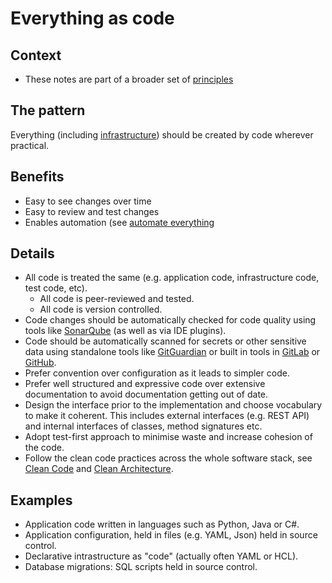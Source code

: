 # Everything as code

## Context

* These notes are part of a broader set of [principles](../principles.md)

## The pattern

Everything (including [infrastructure](../practices/cloud-services.md)) should be created by code wherever practical.

## Benefits

* Easy to see changes over time
* Easy to review and test changes
* Enables automation (see [automate everything](automate-everything.md)

## Details

* All code is treated the same (e.g. application code, infrastructure code, test code, etc).
  * All code is peer-reviewed and tested.
  * All code is version controlled.
* Code changes should be automatically checked for code quality using tools like [SonarQube](https://www.sonarqube.org) (as well as via IDE plugins).
* Code should be automatically scanned for secrets or other sensitive data using standalone tools like [GitGuardian](https://www.gitguardian.com/) or built in tools in [GitLab](https://docs.gitlab.com/ee/user/application_security/secret_detection/) or [GitHub](https://docs.github.com/en/github/administering-a-repository/about-secret-scanning).
* Prefer convention over configuration as it leads to simpler code.
* Prefer well structured and expressive code over extensive documentation to avoid documentation getting out of date.
* Design the interface prior to the implementation and choose vocabulary to make it coherent. This includes external interfaces (e.g. REST API) and internal interfaces of classes, method signatures etc.
* Adopt test-first approach to minimise waste and increase cohesion of the code.
* Follow the clean code practices across the whole software stack, see [Clean Code](https://www.oreilly.com/library/view/clean-code/9780136083238/) and [Clean Architecture](https://www.oreilly.com/library/view/clean-architecture-a/9780134494272/).

## Examples

* Application code written in languages such as Python, Java or C#.
* Application configuration, held in files (e.g. YAML, Json) held in source control.
* Declarative intrastructure as "code" (actually often YAML or HCL).
* Database migrations: SQL scripts held in source control.